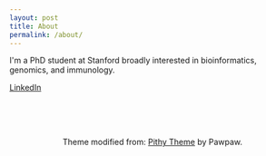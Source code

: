 ```yaml
---
layout: post
title: About
permalink: /about/
---
```


  <p>I'm a PhD student at Stanford broadly interested in bioinformatics, genomics, and immunology.</p>

  <p><a href="https://www.linkedin.com/in/dcroote" target="_blank">LinkedIn</a></p>


<br />
<br />
<br />
<p style="text-align:center">
  Theme modified from: <a href="https://github.com/smallmuou/Jekyll-Pithy" target="_blank">Pithy Theme</a> by Pawpaw.
</p>
